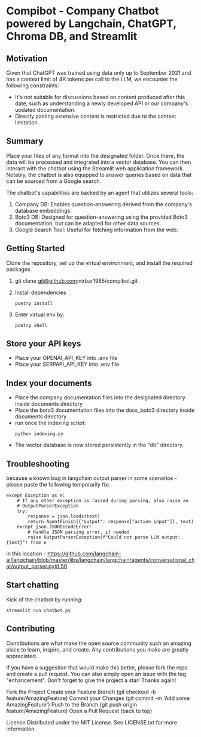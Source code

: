 # Compibot - Company Chatbot powered by Langchain, ChatGPT, Chroma DB, and Streamlit


## Motivation

Given that ChatGPT was trained using data only up to September 2021 and has a context limit of 4K tokens per call to the LLM, we encounter the following constraints:

 - It's not suitable for discussions based on content produced after this date, such as understanding a newly developed API or our company's updated documentation.
- Directly pasting extensive content is restricted due to the context limitation.
## Summary
Place your files of any format into the designated folder. Once there, the data will be processed and integrated into a vector database. You can then interact with the chatbot using the Streamlit web application framework. Notably, the chatbot is also equipped to answer queries based on data that can be sourced from a Google search.

The chatbot's capabilities are backed by an agent that utilizes several tools:

1. Company DB: Enables question-answering derived from the company's database embeddings.
1. Boto3 DB: Designed for question-answering using the provided Boto3 documentation, but can be adapted for other data sources.
1. Google Search Tool: Useful for fetching information from the web.


## Getting Started
Clone the repository, set up the virtual environment, and install the required packages

1. git clone git@github.com:nirbar1985/compibot.git

1. Install dependencies
    ```shell script
    poetry install
    ```

1. Enter virtual env by:
    ```shell script
    poetry shell
    ```

## Store your API keys
- Place your OPENAI_API_KEY into .env file
- Place your SERPAPI_API_KEY into .env file


## Index your documents
- Place the company documentation files into the designated directory inside documents directory
- Place the boto3 documentation files into the docs_boto3 directory inside documents directory
- run once the indexing script: 
    ```
    python indexing.py
    ```
- The vector database is now stored persistently in the "db" directory.



## Troubleshooting 
because a known bug in langchain output parser in some scenarios - 
please paste the following temporarily fix:
```
except Exception as e:
    # If any other exception is raised during parsing, also raise an
    # OutputParserException
    try:
        response = json.loads(text)
        return AgentFinish({"output": response["action_input"]}, text)
    except json.JSONDecodeError:
        # Handle JSON parsing error, if needed
        raise OutputParserException(f"Could not parse LLM output: {text}") from e

```

in this location - 
https://github.com/langchain-ai/langchain/blob/master/libs/langchain/langchain/agents/conversational_chat/output_parser.py#L50
## Start chatting
Kick of the chatbot by running:
```
streamlit run chatbot.py
```
## Contributing
Contributions are what make the open source community such an amazing place to learn, inspire, and create. Any contributions you make are greatly appreciated.

If you have a suggestion that would make this better, please fork the repo and create a pull request. You can also simply open an issue with the tag "enhancement". Don't forget to give the project a star! Thanks again!

Fork the Project
Create your Feature Branch (git checkout -b feature/AmazingFeature)
Commit your Changes (git commit -m 'Add some AmazingFeature')
Push to the Branch (git push origin feature/AmazingFeature)
Open a Pull Request
(back to top)

License
Distributed under the MIT License. See LICENSE.txt for more information.

